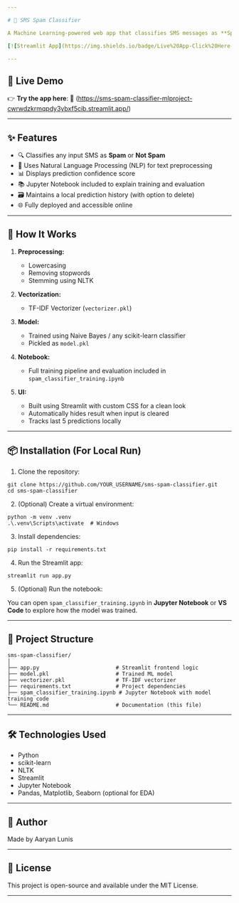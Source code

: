 ```yaml
---

# 📩 SMS Spam Classifier

A Machine Learning-powered web app that classifies SMS messages as **Spam** or **Not Spam** in real-time using NLP and a trained model. Built with Python, scikit-learn, and Streamlit.

[![Streamlit App](https://img.shields.io/badge/Live%20App-Click%20Here-brightgreen?style=for-the-badge\&logo=streamlit)](https://sms-spam-classifier-mlproject-cwrwdzkrmqpdy3ybxf5cib.streamlit.app/)

---
```


## 🚀 Live Demo

👉 **Try the app here**:
🔗 (https://sms-spam-classifier-mlproject-cwrwdzkrmqpdy3ybxf5cib.streamlit.app/)

---

## ✨ Features

* 🔍 Classifies any input SMS as **Spam** or **Not Spam**
* 🧠 Uses Natural Language Processing (NLP) for text preprocessing
* 📊 Displays prediction confidence score
* 📚 Jupyter Notebook included to explain training and evaluation
* 🗃️ Maintains a local prediction history (with option to delete)
* 🌐 Fully deployed and accessible online

---

## 🧠 How It Works

1. **Preprocessing:**

   * Lowercasing
   * Removing stopwords
   * Stemming using NLTK

2. **Vectorization:**

   * TF-IDF Vectorizer (`vectorizer.pkl`)

3. **Model:**

   * Trained using Naive Bayes / any scikit-learn classifier
   * Pickled as `model.pkl`

4. **Notebook:**

   * Full training pipeline and evaluation included in `spam_classifier_training.ipynb`

5. **UI:**

   * Built using Streamlit with custom CSS for a clean look
   * Automatically hides result when input is cleared
   * Tracks last 5 predictions locally

---

## 📦 Installation (For Local Run)

1. Clone the repository:

```
git clone https://github.com/YOUR_USERNAME/sms-spam-classifier.git
cd sms-spam-classifier
```

2. (Optional) Create a virtual environment:

```
python -m venv .venv
.\.venv\Scripts\activate  # Windows
```

3. Install dependencies:

```
pip install -r requirements.txt
```

4. Run the Streamlit app:

```
streamlit run app.py
```

5. (Optional) Run the notebook:

You can open `spam_classifier_training.ipynb` in **Jupyter Notebook** or **VS Code** to explore how the model was trained.

---

## 📁 Project Structure

```
sms-spam-classifier/
│
├── app.py                        # Streamlit frontend logic
├── model.pkl                     # Trained ML model
├── vectorizer.pkl                # TF-IDF vectorizer
├── requirements.txt              # Project dependencies
├── spam_classifier_training.ipynb # Jupyter Notebook with model training code
└── README.md                     # Documentation (this file)
```

---

## 🛠️ Technologies Used

* Python 
* scikit-learn 
* NLTK 
* Streamlit 
* Jupyter Notebook 
* Pandas, Matplotlib, Seaborn (optional for EDA)

---

## 👤 Author

Made by Aaryan Lunis

---

## 📃 License

This project is open-source and available under the MIT License.

---
